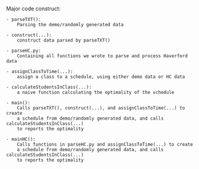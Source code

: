 Major code construct:
    
    - parseTXT(): 
        Parsing the demo/randomly generated data

    - construct(...): 
        construct data parsed by parseTXT()
    
    - parseHC.py: 
        Containing all functions we wrote to parse and process Haverford data
    
    - assignClassToTime(...): 
        assign a class to a schedule, using either demo data or HC data
    
    - calculateStudentsInClass(...): 
        a naive function calculating the optimality of the schedule
    
    - main(): 
        Calls parseTXT(), construct(...), and assignClassToTime(...) to create 
        a schedule from demo/randomly generated data, and calls calculateStudentsInClass(...) 
        to reports the optimality
    
    - mainHC(): 
        Calls functions in parseHC.py and assignClassToTime(...) to create 
        a schedule from demo/randomly generated data, and calls calculateStudentsInClass(...) 
        to reports the optimality
